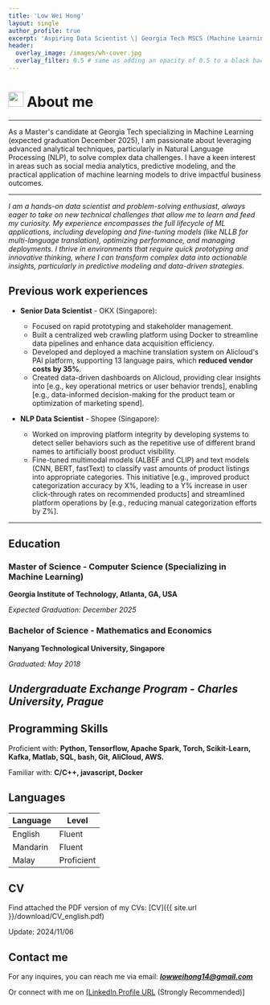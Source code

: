 ```yaml
---
title: 'Low Wei Hong'
layout: single
author_profile: true
excerpt: 'Aspiring Data Scientist \| Georgia Tech MSCS (Machine Learning, exp. Dec 2025) \| Seeking Data Science Full-Time Opportunities'
header:
  overlay_image: /images/wh-cover.jpg
  overlay_filter: 0.5 # same as adding an opacity of 0.5 to a black background
---
```



# <image src="/images/man-technologist.png" height="30" width="30"> About me

---

As a Master's candidate at Georgia Tech specializing in Machine Learning (expected graduation December 2025), I am passionate about leveraging advanced analytical techniques, particularly in Natural Language Processing (NLP), to solve complex data challenges. I have a keen interest in areas such as social media analytics, predictive modeling, and the practical application of machine learning models to drive impactful business outcomes.


---

*I am a hands-on data scientist and problem-solving enthusiast, always eager to take on new technical challenges that allow me to learn and feed my curiosity. My experience encompasses the full lifecycle of ML applications, including developing and fine-tuning models (like NLLB for multi-language translation), optimizing performance, and managing deployments. I thrive in environments that require quick prototyping and innovative thinking, where I can transform complex data into actionable insights, particularly in predictive modeling and data-driven strategies.*

## Previous work experiences

- **Senior Data Scientist** - OKX (Singapore):  
  * Focused on rapid prototyping and stakeholder management.
  * Built a centralized web crawling platform using Docker to streamline data pipelines and enhance data acquisition efficiency.
  * Developed and deployed a machine translation system on Alicloud's PAI platform, supporting 13 language pairs, which **reduced vendor costs by 35%**.
  * Created data-driven dashboards on Alicloud, providing clear insights into [e.g., key operational metrics or user behavior trends], enabling [e.g., data-informed decision-making for the product team or optimization of marketing spend].


- **NLP Data Scientist** - Shopee (Singapore):  
  * Worked on improving platform integrity by developing systems to detect seller behaviors such as the repetitive use of different brand names to artificially boost product visibility.
  * Fine-tuned multimodal models (ALBEF and CLIP) and text models (CNN, BERT, fastText) to classify vast amounts of product listings into appropriate categories. This initiative [e.g., improved product categorization accuracy by X%, leading to a Y% increase in user click-through rates on recommended products] and streamlined platform operations by [e.g., reducing manual categorization efforts by Z%].

---
## Education

### Master of Science - Computer Science (Specializing in Machine Learning)

**Georgia Institute of Technology, Atlanta, GA, USA**

*Expected Graduation: December 2025*

### Bachelor of Science - Mathematics and Economics

**Nanyang Technological University, Singapore**

*Graduated: May 2018*

*Undergraduate Exchange Program - Charles University, Prague*
---

## Programming Skills

Proficient with: **Python, Tensorflow, Apache Spark, Torch, Scikit-Learn, Kafka, Matlab, SQL, bash, Git, AliCloud, AWS.**

Familiar with: **C/C++, javascript, Docker**

## Languages

| Language | Level  |
|----------|--------|
| English  | Fluent |
| Mandarin | Fluent |
| Malay    | Proficient |

## CV

Find attached the PDF version of my CVs:  [CV]({{ site.url }}/download/CV_english.pdf)  

Update: 2024/11/06

## Contact me

For any inquires, you can reach me via email: **_[lowweihong14@gmail.com](mailto:lowweihong14@gmail.com)_**

Or connect with me on [[LinkedIn Profile URL](https://www.linkedin.com/in/lowweihong/) (Strongly Recommended)]
